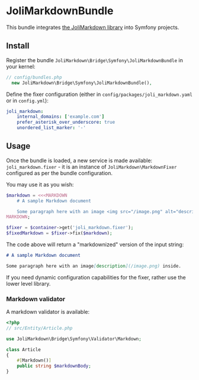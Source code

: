 # JoliMarkdownBundle

This bundle integrates [the JoliMarkdown library](https://github.com/jolicode/JoliMarkdown) into Symfony projects.

## Install

Register the bundle `JoliMarkdown\Bridge\Symfony\JoliMarkdownBundle` in your kernel:

```php
// config/bundles.php
  new JoliMarkdown\Bridge\Symfony\JoliMarkdownBundle(),
```

Define the fixer configuration (either in `config/packages/joli_markdown.yaml` or in `config.yml`):

```yaml
joli_markdown:
    internal_domains: ['example.com']
    prefer_asterisk_over_underscore: true
    unordered_list_marker: '-'
```

## Usage

Once the bundle is loaded, a new service is made available: `joli_markdown.fixer` - it is an instance of `JoliMarkdown\MarkdownFixer` configured as per the bundle configuration.

You may use it as you wish:

```php
$markdown = <<<MARKDOWN
    # A sample Markdown document

    Some paragraph here with an image <img src="/image.png" alt="description" /> inside.
MARKDOWN;

$fixer = $container->get('joli_markdown.fixer');
$fixedMarkdown = $fixer->fix($markdown);
```

The code above will return a "markdownized" version of the input string:

```md
# A sample Markdown document

Some paragraph here with an image[description](/image.png) inside.
```

If you need dynamic configuration capabilities for the fixer, rather use the lower level library.

### Markdown validator

A markdown validator is available:

```php
<?php
// src/Entity/Article.php

use JoliMarkdown\Bridge\Symfony\Validator\Markdown;

class Article
{
    #[Markdown()]
    public string $markdownBody;
}
```
